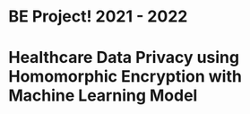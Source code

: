 # BE Project! 2021 - 2022 
# Healthcare Data Privacy using Homomorphic Encryption with Machine Learning Model


